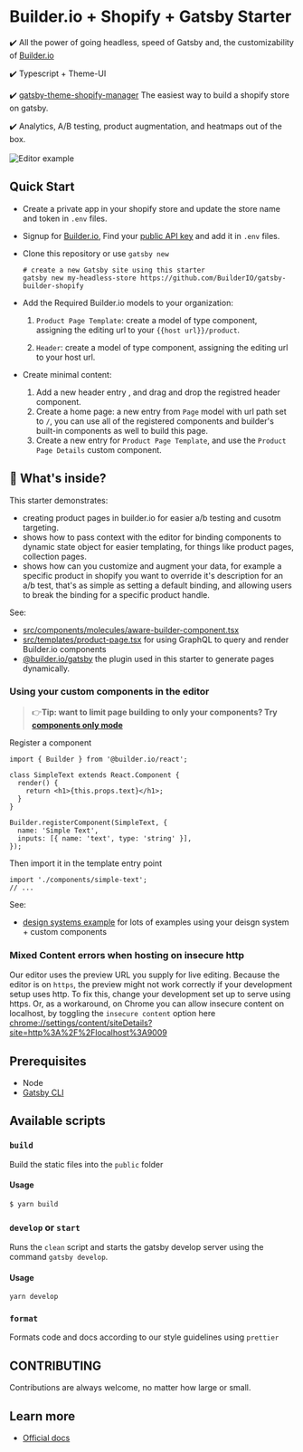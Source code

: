 # Builder.io + Shopify + Gatsby Starter

:heavy_check_mark: All the power of going headless, speed of Gatsby and, the customizability of [Builder.io](https://builder.io)

:heavy_check_mark: Typescript + Theme-UI

:heavy_check_mark: [gatsby-theme-shopify-manager](https://github.com/thetrevorharmon/gatsby-theme-shopify-manager) The easiest way to build a shopify store on gatsby.

:heavy_check_mark: Analytics, A/B testing, product augmentation, and heatmaps out of the box.
<br />
<br />
<img src="https://user-images.githubusercontent.com/5093430/96180755-c331ff00-0ee7-11eb-8b9f-b5e80ba8052e.gif" alt="Editor example" />

## Quick Start

- Create a private app in your shopify store and update the store name and token in `.env` files.

- Signup for [Builder.io](https://builder.io/signup), Find your [public API key](https://builder.io/account/organization) and add it in `.env` files.

- Clone this repository or use `gatsby new`

  ```shell
  # create a new Gatsby site using this starter
  gatsby new my-headless-store https://github.com/BuilderIO/gatsby-builder-shopify
  ```

- Add the Required Builder.io models to your organization:

  1.  `Product Page Template`: create a model of type component, assigning the editing url to your `{{host url}}/product`.

  2.  `Header`: create a model of type component, assigning the editing url to your host url.

- Create minimal content:
  1. Add a new header entry , and drag and drop the registred header component.
  2. Create a home page: a new entry from `Page` model with url path set to `/`, you can use all of the registered components and builder's built-in components as well to build this page.
  3. Create a new entry for `Product Page Template`, and use the `Product Page Details` custom component.

## 🧐 What's inside?

This starter demonstrates:

- creating product pages in builder.io for easier a/b testing and cusotm targeting.
- shows how to pass context with the editor for binding components to dynamic state object for easier templating, for things like product pages, collection pages.
- shows how can you customize and augment your data, for example a specific product in shopify you want to override it's description for an a/b test, that's as simple as setting a default binding, and allowing users to break the binding for a specific product handle.

See:

- [src/components/molecules/aware-builder-component.tsx](src/components/molecules/aware-builder-component.tsx)
- [src/templates/product-page.tsx](src/templates/product-page.tsx) for using GraphQL to query and render Builder.io components
- [@builder.io/gatsby](https://github.com/builderio/builder/tree/master/packages/gatsby) the plugin used in this starter to generate pages dynamically.

### Using your custom components in the editor

> 👉**Tip: want to limit page building to only your components? Try [components only mode](https://builder.io/c/docs/guides/components-only-mode)**

Register a component

```tsx
import { Builder } from '@builder.io/react';

class SimpleText extends React.Component {
  render() {
    return <h1>{this.props.text}</h1>;
  }
}

Builder.registerComponent(SimpleText, {
  name: 'Simple Text',
  inputs: [{ name: 'text', type: 'string' }],
});
```

Then import it in the template entry point

```tsx
import './components/simple-text';
// ...
```

See:

- [design systems example](https://github.com/BuilderIO/builder/tree/master/examples/react-design-system) for lots of examples using your deisgn system + custom components

### Mixed Content errors when hosting on insecure http

Our editor uses the preview URL you supply for live editing. Because the editor is on `https`, the preview might not work correctly if your development setup uses http. To fix this, change your development set up to serve using https. Or, as a workaround, on Chrome you can allow insecure content on localhost, by toggling the `insecure content` option here [chrome://settings/content/siteDetails?site=http%3A%2F%2Flocalhost%3A9009](chrome://settings/content/siteDetails?site=http%3A%2F%2Flocalhost%3A8000)

## Prerequisites

- Node
- [Gatsby CLI](https://www.gatsbyjs.org/docs/)

## Available scripts

### `build`

Build the static files into the `public` folder

#### Usage

```sh
$ yarn build
```

### `develop` or `start`

Runs the `clean` script and starts the gatsby develop server using the command `gatsby develop`.

#### Usage

```sh
yarn develop
```

### `format`

Formats code and docs according to our style guidelines using `prettier`

## CONTRIBUTING

Contributions are always welcome, no matter how large or small.

## Learn more

- [Official docs](https://www.builder.io/c/docs/getting-started)
